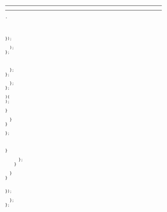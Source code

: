 ________________________________________________________________________________
________________________________________________________________________________











```
.
```





```
```







```js


});

  );
};

```








```js
```


```js
```









   ```js
     };
   };

     };
   };

   )(
   );
   ```










```js
}
```


```js
  }
}
```





```js
};
```



```js
```



```js
```











```js
}
```


```js
      };
    }

  }
}

```



```js
```


```js
});
```





```js
  };
};
```




